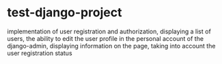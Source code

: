 # test-django-project

implementation of user registration and authorization, displaying a list of users, the ability to edit the user profile in the personal account of the django-admin, displaying information on the page, taking into account the user registration status
